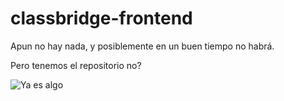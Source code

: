 # classbridge-frontend

Apun no hay nada, y posiblemente en un buen tiempo no habrá.

Pero tenemos el repositorio no?  

<img src='https://pbs.twimg.com/media/EO0IYyZW4AcobpV.jpg' alt='Ya es algo'/>
